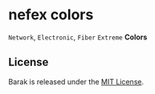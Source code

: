 # nefex colors

`Network`, `Electronic`, `Fiber` `Extreme` **Colors**

## License

Barak is released under the [MIT License](http://www.opensource.org/licenses/MIT).
